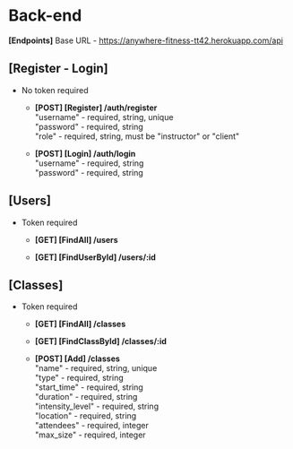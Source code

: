 # Back-end

**[Endpoints]** Base URL - https://anywhere-fitness-tt42.herokuapp.com/api

## [Register - Login]
- No token required

  * **[POST] [Register] /auth/register** </br>
    "username" - required, string, unique </br>
    "password" - required, string </br>
    "role"     - required, string, must be "instructor" or "client" </br>

  * **[POST] [Login] /auth/login** </br>
    "username" - required, string </br>
    "password" - required, string </br>

## [Users]

- Token required

  * **[GET] [FindAll] /users**

  * **[GET] [FindUserById] /users/:id**

## [Classes]  

- Token required

  * **[GET] [FindAll] /classes**

  * **[GET] [FindClassById] /classes/:id**

  * **[POST] [Add] /classes** </br>
    "name" - required, string, unique </br>
    "type" - required, string </br>
    "start_time" - required, string </br>
    "duration" - required, string </br>
    "intensity_level" - required, string </br>
    "location" - required, string </br>
    "attendees" - required, integer </br>
    "max_size" - required, integer </br>
